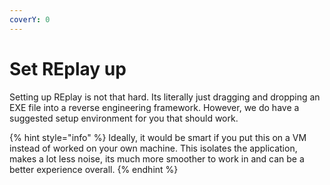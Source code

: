 ```yaml
---
coverY: 0
---
```


# Set REplay up

Setting up REplay is not that hard. Its literally just dragging and dropping an EXE file into a reverse engineering framework. However, we do have a suggested setup environment for you that should work.

{% hint style="info" %}
Ideally, it would be smart if you put this on a VM instead of worked on your own machine. This isolates the application, makes a lot less noise, its much more smoother to work in and can be a better experience overall.
{% endhint %}

